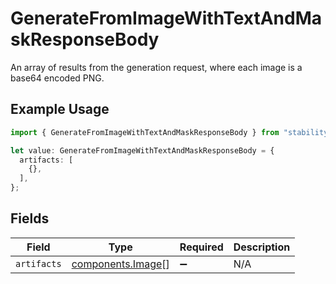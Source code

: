 # GenerateFromImageWithTextAndMaskResponseBody

An array of results from the generation request, where each image is a base64 encoded PNG.

## Example Usage

```typescript
import { GenerateFromImageWithTextAndMaskResponseBody } from "stabilityai-client-typescript/models/operations";

let value: GenerateFromImageWithTextAndMaskResponseBody = {
  artifacts: [
    {},
  ],
};
```

## Fields

| Field                                                  | Type                                                   | Required                                               | Description                                            |
| ------------------------------------------------------ | ------------------------------------------------------ | ------------------------------------------------------ | ------------------------------------------------------ |
| `artifacts`                                            | [components.Image](../../models/components/image.md)[] | :heavy_minus_sign:                                     | N/A                                                    |